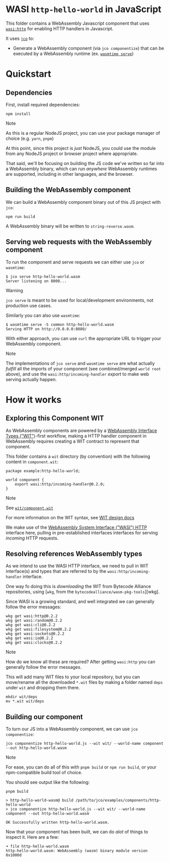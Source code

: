 # WASI `http-hello-world` in JavaScript

This folder contains a WebAssembly Javascript component that uses [`wasi:http`][wasi-http] for enabling HTTP handlers in Javascript.

It uses [`jco`][jco] to:

- Generate a WebAssembly component (via `jco componentize`) that can be executed by a WebAssembly runtime (ex. [`wasmtime serve`][wasmtime])

[nodejs]: https://nodejs.org
[jco]: https://bytecodealliance.github.io/jco/
[wasi-http]: https://github.com/WebAssembly/wasi-http
[wasmtime]: https://github.com/bytecodealliance/wasmtime

# Quickstart

## Dependencies

First, install required dependencies:

```console
npm install
```

> [!NOTE]
> As this is a regular NodeJS project, you can use your package manager of choice (e.g. `yarn`, `pnpm`)

At this point, since this project is *just* NodeJS, you could use the module from any NodeJS project or browser project where appropriate.

That said, we'll be focusing on building the JS code we've written so far into a WebAssembly binary, which can run *anywhere* WebAssembly runtimes are supported,
including in other languages, and the browser.

## Building the WebAssembly component

We can build a WebAssembly component binary out of this JS project with `jco`:

```console
npm run build
```

A WebAssembly binary will be written to `string-reverse.wasm`.

## Serving web requests with the WebAssembly component

To run the component and serve requests we can either use `jco` or `wasmtime`:

```console
$ jco serve http-hello-world.wasm
Server listening on 8000...
```

> [!WARNING]
> `jco serve` is meant to be used for local/development environments, not production use cases.

Similarly you can also use `wasmtime`:

```
$ wasmtime serve -S common http-hello-world.wasm
Serving HTTP on http://0.0.0.0:8080/
```

With either approach, you can use `curl` the appropriate URL to trigger your WebAssembly component.

> [!NOTE]
> The implementations of `jco serve` and `wasmtime serve` are what actually *fulfill* all the imports
> of your component (see combined/merged `world root` above), and use the `wasi:http/incoming-handler` *export*
> to make web serving actually happen.

# How it works

## Exploring this Component WIT

As WebAssembly components are powered by a [WebAssembly Interface Types ("WIT")][wit]-first workflow, making
a HTTP handler component in WebAssembly requires creating a WIT contract to represent that component.

This folder contains a `wit` directory (by convention) with the following content in `component.wit`:

```wit
package example:http-hello-world;

world component {
    export wasi:http/incoming-handler@0.2.0;
}
```

> [!NOTE]
> See [`wit/component.wit`](./wit/component.wit)
>
> For more information on the WIT syntax, see [WIT design docs][wit]

We make use of the [WebAssembly System Interface ("WASI") HTTP][wasi-http] interface here, pulling in
pre-established interfaces interfaces for serving *incoming* HTTP requests.

[wasi-http]: https://github.com/WebAssembly/wasi-http
[wit]: https://github.com/WebAssembly/component-model/blob/main/design/mvp/WIT.md

## Resolving references WebAssembly types

As we intend to use the WASI HTTP interface, we need to pull in WIT interface(s) and types that are referred to by
the `wasi:http/incoming-handler` interface.

One way fo doing this is *downloading* the WIT from Bytecode Alliance repositories, using [`wkg`, from the `bytecodealliance/wasm-pkg-tools`][wkg].

Since WASI is a growing standard, and well integrated we can generally follow the error messages:

```console
wkg get wasi:http@0.2.2
wkg get wasi:random@0.2.2
wkg get wasi:cli@0.2.2
wkg get wasi:filesystem@0.2.2
wkg get wasi:sockets@0.2.2
wkg get wasi:io@0.2.2
wkg get wasi:clocks@0.2.2
```

> [!NOTE]
> How do we know all these are required? After getting `wasi:http` you can generally follow the error messages.

This will add many WIT files to your local repository, but you can move/rename all the downloaded `*.wit` files
by making a folder named `deps` under `wit` and dropping them there.

```console
mkdir wit/deps
mv *.wit wit/deps
```

## Building our component

To turn our JS into a WebAssembly component, we can use `jco componentize`:

```console
jco componentize http-hello-world.js --wit wit/ --world-name component --out http-hello-world.wasm
```

> [!NOTE]
> For ease, you can do all of this with `pnpm build` or `npm run build`, or your npm-compatible build tool of choice.

You should see output like the following:

```
pnpm build

> http-hello-world-wasm@ build /path/to/jco/examples/components/http-hello-world
> jco componentize http-hello-world.js --wit wit/ --world-name component --out http-hello-world.wasm

OK Successfully written http-hello-world.wasm.
```

Now that your component has been built, we can do *alot* of things to inspect it. Here are a few:

```
➜ file http-hello-world.wasm
http-hello-world.wasm: WebAssembly (wasm) binary module version 0x1000d
```
